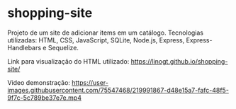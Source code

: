 # shopping-site

Projeto de um site de adicionar items em um catálogo. Tecnologias utilizadas: HTML, CSS, JavaScript, SQLite, Node.js, Express, Express-Handlebars e Sequelize.

Link para visualização do HTML utilizado: https://linogt.github.io/shopping-site/


Video demonstração:
https://user-images.githubusercontent.com/75547468/219991867-d48e15a7-fafc-48f5-9f7c-5c789be37e7e.mp4

